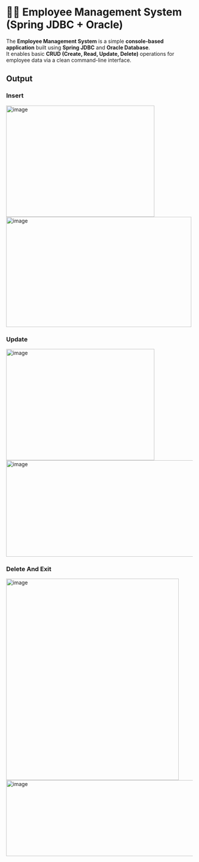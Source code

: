 <h1>👩‍💼 Employee Management System (Spring JDBC + Oracle)</h1>

The **Employee Management System** is a simple **console-based application** built using **Spring JDBC** and **Oracle Database**.  
It enables basic **CRUD (Create, Read, Update, Delete)** operations for employee data via a clean command-line interface.
<h2>Output</h2>
<h3>Insert</h3>
<img width="400px" height="300px" alt="image" src="https://github.com/user-attachments/assets/3c11052b-4e3d-4350-a54c-a201b9d7258d" />
<img width="500" height="297" alt="image" src="https://github.com/user-attachments/assets/0a73eb16-2696-4b69-9167-a23d98e62164" />
<h3>Update</h3>
<img width="400" height="300" alt="image" src="https://github.com/user-attachments/assets/6b8e760d-0dca-4761-9dbf-2d89d9e90445" />
<img width="548" height="260" alt="image" src="https://github.com/user-attachments/assets/d6a6174e-e2b0-4cbd-84bf-47dbb3717d53" />
<h3>Delete And Exit</h3>
<img width="466" height="543" alt="image" src="https://github.com/user-attachments/assets/efa16efa-61ad-446a-9d97-d5284704230e" />
<img width="560" height="205" alt="image" src="https://github.com/user-attachments/assets/bb86eef7-c183-4af6-822d-d53bda8125ba" />


